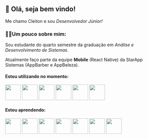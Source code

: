## 👋 Olá, seja bem vindo! 
Me chamo Cleiton e sou <i>Desenvolvedor Júnior!</i>


### 👨‍💻Um pouco sobre mim:
<p>Sou estudante do quarto semestre da graduação em <i>Análise e Desenvolvimento de Sistemas.</i>
<p>Atualmente faço parte da equipe <b>Mobile</b> (React Native) da StarApp Sistemas (AppBarber e AppBeleza).</p>

#### Estou utilizando no momento:

<div>
<img src="https://cdn.jsdelivr.net/gh/devicons/devicon/icons/react/react-original-wordmark.svg" width='50' height='50' />
<img src="https://cdn.jsdelivr.net/gh/devicons/devicon/icons/javascript/javascript-original.svg" width='50' height='50' />
<img src="https://cdn.jsdelivr.net/gh/devicons/devicon/icons/html5/html5-original.svg" width='50' height='50' />
<img src="https://cdn.jsdelivr.net/gh/devicons/devicon/icons/css3/css3-original.svg"  width='50' height='50' />
<img src="https://cdn.jsdelivr.net/gh/devicons/devicon/icons/androidstudio/androidstudio-original-wordmark.svg" width='50' height='50' />
<img src="https://cdn.jsdelivr.net/gh/devicons/devicon/icons/xcode/xcode-original.svg" width='50' height='50' />

</div>

#### Estou aprendendo:

<div>
<img src="https://cdn.jsdelivr.net/gh/devicons/devicon/icons/typescript/typescript-original.svg" width='50' height='50' />
<img src="https://cdn.jsdelivr.net/gh/devicons/devicon/icons/firebase/firebase-plain-wordmark.svg"  width='50' height='50' />
<img src="https://cdn.jsdelivr.net/gh/devicons/devicon/icons/docker/docker-original-wordmark.svg" width='50' height='50' />
<img src="https://cdn.jsdelivr.net/gh/devicons/devicon/icons/nodejs/nodejs-plain-wordmark.svg" width='50' height='50' />
<img src="https://cdn.jsdelivr.net/gh/devicons/devicon/icons/mongodb/mongodb-original-wordmark.svg" width='50' height='50' />
<img src="https://cdn.jsdelivr.net/gh/devicons/devicon/icons/postgresql/postgresql-original-wordmark.svg" width='50' height='50' />
<img src="https://cdn.jsdelivr.net/gh/devicons/devicon/icons/ruby/ruby-original-wordmark.svg" width='50' height='50' />
</div>


